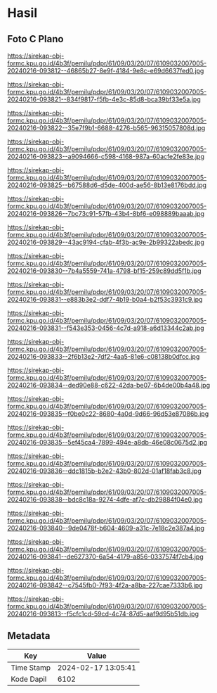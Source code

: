 # Hasil

## Foto C Plano

https://sirekap-obj-formc.kpu.go.id/4b3f/pemilu/pdpr/61/09/03/20/07/6109032007005-20240216-093812--46865b27-8e9f-4184-9e8c-e69d6637fed0.jpg

https://sirekap-obj-formc.kpu.go.id/4b3f/pemilu/pdpr/61/09/03/20/07/6109032007005-20240216-093821--834f9817-f5fb-4e3c-85d8-bca39bf33e5a.jpg

https://sirekap-obj-formc.kpu.go.id/4b3f/pemilu/pdpr/61/09/03/20/07/6109032007005-20240216-093822--35e7f9b1-6688-4276-b565-96315057808d.jpg

https://sirekap-obj-formc.kpu.go.id/4b3f/pemilu/pdpr/61/09/03/20/07/6109032007005-20240216-093823--a9094666-c598-4168-987a-60acfe2fe83e.jpg

https://sirekap-obj-formc.kpu.go.id/4b3f/pemilu/pdpr/61/09/03/20/07/6109032007005-20240216-093825--b67588d6-d5de-400d-ae56-8b13e8176bdd.jpg

https://sirekap-obj-formc.kpu.go.id/4b3f/pemilu/pdpr/61/09/03/20/07/6109032007005-20240216-093826--7bc73c91-57fb-43b4-8bf6-e098889baaab.jpg

https://sirekap-obj-formc.kpu.go.id/4b3f/pemilu/pdpr/61/09/03/20/07/6109032007005-20240216-093829--43ac9194-cfab-4f3b-ac9e-2b99322abedc.jpg

https://sirekap-obj-formc.kpu.go.id/4b3f/pemilu/pdpr/61/09/03/20/07/6109032007005-20240216-093830--7b4a5559-741a-4798-bf15-259c89dd5f1b.jpg

https://sirekap-obj-formc.kpu.go.id/4b3f/pemilu/pdpr/61/09/03/20/07/6109032007005-20240216-093831--e883b3e2-ddf7-4b19-b0a4-b2f53c3931c9.jpg

https://sirekap-obj-formc.kpu.go.id/4b3f/pemilu/pdpr/61/09/03/20/07/6109032007005-20240216-093831--f543e353-0456-4c7d-a918-a6d13344c2ab.jpg

https://sirekap-obj-formc.kpu.go.id/4b3f/pemilu/pdpr/61/09/03/20/07/6109032007005-20240216-093833--2f6b13e2-7df2-4aa5-81e6-c08138b0dfcc.jpg

https://sirekap-obj-formc.kpu.go.id/4b3f/pemilu/pdpr/61/09/03/20/07/6109032007005-20240216-093834--ded90e88-c622-42da-be07-6b4de00b4a48.jpg

https://sirekap-obj-formc.kpu.go.id/4b3f/pemilu/pdpr/61/09/03/20/07/6109032007005-20240216-093835--f0be0c22-8680-4a0d-9d66-96d53e87086b.jpg

https://sirekap-obj-formc.kpu.go.id/4b3f/pemilu/pdpr/61/09/03/20/07/6109032007005-20240216-093835--5ef45ca4-7899-494e-a8db-46e08c0675d2.jpg

https://sirekap-obj-formc.kpu.go.id/4b3f/pemilu/pdpr/61/09/03/20/07/6109032007005-20240216-093836--ddc1815b-b2e2-43b0-802d-01af18fab3c8.jpg

https://sirekap-obj-formc.kpu.go.id/4b3f/pemilu/pdpr/61/09/03/20/07/6109032007005-20240216-093838--bdc8c18a-9274-4dfe-af7c-db29884f04e0.jpg

https://sirekap-obj-formc.kpu.go.id/4b3f/pemilu/pdpr/61/09/03/20/07/6109032007005-20240216-093840--9de0478f-b604-4609-a31c-7e18c2e387a4.jpg

https://sirekap-obj-formc.kpu.go.id/4b3f/pemilu/pdpr/61/09/03/20/07/6109032007005-20240216-093841--de627370-6a54-4179-a856-0337574f7cb4.jpg

https://sirekap-obj-formc.kpu.go.id/4b3f/pemilu/pdpr/61/09/03/20/07/6109032007005-20240216-093842--c7545fb0-7f93-4f2a-a8ba-227cae7333b6.jpg

https://sirekap-obj-formc.kpu.go.id/4b3f/pemilu/pdpr/61/09/03/20/07/6109032007005-20240216-093813--f5cfc1cd-59cd-4c74-87d5-aaf9d95b51db.jpg


## Metadata

| Key        | Value               |
| ---------- | ------------------- |
| Time Stamp | 2024-02-17 13:05:41 |
| Kode Dapil | 6102                |



